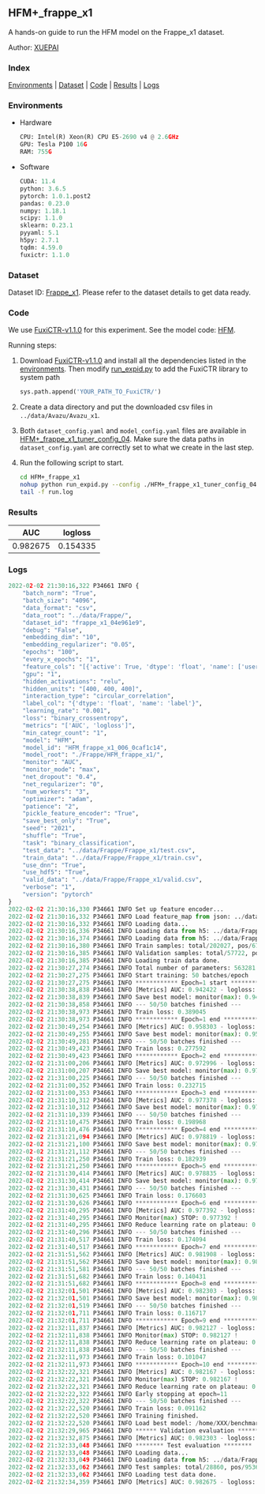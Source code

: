 ## HFM+_frappe_x1

A hands-on guide to run the HFM model on the Frappe_x1 dataset.

Author: [XUEPAI](https://github.com/xue-pai)

### Index
[Environments](#Environments) | [Dataset](#Dataset) | [Code](#Code) | [Results](#Results) | [Logs](#Logs)

### Environments
+ Hardware

  ```python
  CPU: Intel(R) Xeon(R) CPU E5-2690 v4 @ 2.6GHz
  GPU: Tesla P100 16G
  RAM: 755G

  ```

+ Software

  ```python
  CUDA: 11.4
  python: 3.6.5
  pytorch: 1.0.1.post2
  pandas: 0.23.0
  numpy: 1.18.1
  scipy: 1.1.0
  sklearn: 0.23.1
  pyyaml: 5.1
  h5py: 2.7.1
  tqdm: 4.59.0
  fuxictr: 1.1.0
  ```

### Dataset
Dataset ID: [Frappe_x1](https://github.com/openbenchmark/BARS/blob/master/ctr_prediction/datasets/Frappe/README.md#Frappe_x1). Please refer to the dataset details to get data ready.

### Code

We use [FuxiCTR-v1.1.0](https://github.com/xue-pai/FuxiCTR/tree/v1.1.0) for this experiment. See the model code: [HFM](https://github.com/xue-pai/FuxiCTR/blob/v1.1.0/fuxictr/pytorch/models/HFM.py).

Running steps:

1. Download [FuxiCTR-v1.1.0](https://github.com/xue-pai/FuxiCTR/archive/refs/tags/v1.1.0.zip) and install all the dependencies listed in the [environments](#environments). Then modify [run_expid.py](./run_expid.py#L5) to add the FuxiCTR library to system path
    
    ```python
    sys.path.append('YOUR_PATH_TO_FuxiCTR/')
    ```

2. Create a data directory and put the downloaded csv files in `../data/Avazu/Avazu_x1`.

3. Both `dataset_config.yaml` and `model_config.yaml` files are available in [HFM+_frappe_x1_tuner_config_04](./HFM+_frappe_x1_tuner_config_04). Make sure the data paths in `dataset_config.yaml` are correctly set to what we create in the last step.

4. Run the following script to start.

    ```bash
    cd HFM+_frappe_x1
    nohup python run_expid.py --config ./HFM+_frappe_x1_tuner_config_04 --expid HFM_frappe_x1_006_0caf1c14 --gpu 0 > run.log &
    tail -f run.log
    ```

### Results

| AUC | logloss  |
|:--------------------:|:--------------------:|
| 0.982675 | 0.154335  |


### Logs
```python
2022-02-02 21:30:16,322 P34661 INFO {
    "batch_norm": "True",
    "batch_size": "4096",
    "data_format": "csv",
    "data_root": "../data/Frappe/",
    "dataset_id": "frappe_x1_04e961e9",
    "debug": "False",
    "embedding_dim": "10",
    "embedding_regularizer": "0.05",
    "epochs": "100",
    "every_x_epochs": "1",
    "feature_cols": "[{'active': True, 'dtype': 'float', 'name': ['user', 'item', 'daytime', 'weekday', 'isweekend', 'homework', 'cost', 'weather', 'country', 'city'], 'type': 'categorical'}]",
    "gpu": "1",
    "hidden_activations": "relu",
    "hidden_units": "[400, 400, 400]",
    "interaction_type": "circular_correlation",
    "label_col": "{'dtype': 'float', 'name': 'label'}",
    "learning_rate": "0.001",
    "loss": "binary_crossentropy",
    "metrics": "['AUC', 'logloss']",
    "min_categr_count": "1",
    "model": "HFM",
    "model_id": "HFM_frappe_x1_006_0caf1c14",
    "model_root": "./Frappe/HFM_frappe_x1/",
    "monitor": "AUC",
    "monitor_mode": "max",
    "net_dropout": "0.4",
    "net_regularizer": "0",
    "num_workers": "3",
    "optimizer": "adam",
    "patience": "2",
    "pickle_feature_encoder": "True",
    "save_best_only": "True",
    "seed": "2021",
    "shuffle": "True",
    "task": "binary_classification",
    "test_data": "../data/Frappe/Frappe_x1/test.csv",
    "train_data": "../data/Frappe/Frappe_x1/train.csv",
    "use_dnn": "True",
    "use_hdf5": "True",
    "valid_data": "../data/Frappe/Frappe_x1/valid.csv",
    "verbose": "1",
    "version": "pytorch"
}
2022-02-02 21:30:16,330 P34661 INFO Set up feature encoder...
2022-02-02 21:30:16,332 P34661 INFO Load feature_map from json: ../data/Frappe/frappe_x1_04e961e9/feature_map.json
2022-02-02 21:30:16,332 P34661 INFO Loading data...
2022-02-02 21:30:16,336 P34661 INFO Loading data from h5: ../data/Frappe/frappe_x1_04e961e9/train.h5
2022-02-02 21:30:16,374 P34661 INFO Loading data from h5: ../data/Frappe/frappe_x1_04e961e9/valid.h5
2022-02-02 21:30:16,380 P34661 INFO Train samples: total/202027, pos/67604, neg/134423, ratio/33.46%, blocks/1
2022-02-02 21:30:16,385 P34661 INFO Validation samples: total/57722, pos/19063, neg/38659, ratio/33.03%, blocks/1
2022-02-02 21:30:16,385 P34661 INFO Loading train data done.
2022-02-02 21:30:27,274 P34661 INFO Total number of parameters: 563281.
2022-02-02 21:30:27,275 P34661 INFO Start training: 50 batches/epoch
2022-02-02 21:30:27,275 P34661 INFO ************ Epoch=1 start ************
2022-02-02 21:30:38,838 P34661 INFO [Metrics] AUC: 0.942422 - logloss: 0.624702
2022-02-02 21:30:38,839 P34661 INFO Save best model: monitor(max): 0.942422
2022-02-02 21:30:38,858 P34661 INFO --- 50/50 batches finished ---
2022-02-02 21:30:38,973 P34661 INFO Train loss: 0.389045
2022-02-02 21:30:38,973 P34661 INFO ************ Epoch=1 end ************
2022-02-02 21:30:49,254 P34661 INFO [Metrics] AUC: 0.958303 - logloss: 0.288443
2022-02-02 21:30:49,255 P34661 INFO Save best model: monitor(max): 0.958303
2022-02-02 21:30:49,281 P34661 INFO --- 50/50 batches finished ---
2022-02-02 21:30:49,423 P34661 INFO Train loss: 0.277592
2022-02-02 21:30:49,423 P34661 INFO ************ Epoch=2 end ************
2022-02-02 21:31:00,206 P34661 INFO [Metrics] AUC: 0.972996 - logloss: 0.198972
2022-02-02 21:31:00,207 P34661 INFO Save best model: monitor(max): 0.972996
2022-02-02 21:31:00,225 P34661 INFO --- 50/50 batches finished ---
2022-02-02 21:31:00,352 P34661 INFO Train loss: 0.232715
2022-02-02 21:31:00,353 P34661 INFO ************ Epoch=3 end ************
2022-02-02 21:31:10,312 P34661 INFO [Metrics] AUC: 0.977378 - logloss: 0.175602
2022-02-02 21:31:10,312 P34661 INFO Save best model: monitor(max): 0.977378
2022-02-02 21:31:10,339 P34661 INFO --- 50/50 batches finished ---
2022-02-02 21:31:10,475 P34661 INFO Train loss: 0.198968
2022-02-02 21:31:10,476 P34661 INFO ************ Epoch=4 end ************
2022-02-02 21:31:21,094 P34661 INFO [Metrics] AUC: 0.978819 - logloss: 0.182541
2022-02-02 21:31:21,100 P34661 INFO Save best model: monitor(max): 0.978819
2022-02-02 21:31:21,112 P34661 INFO --- 50/50 batches finished ---
2022-02-02 21:31:21,250 P34661 INFO Train loss: 0.182939
2022-02-02 21:31:21,250 P34661 INFO ************ Epoch=5 end ************
2022-02-02 21:31:30,414 P34661 INFO [Metrics] AUC: 0.978835 - logloss: 0.220238
2022-02-02 21:31:30,414 P34661 INFO Save best model: monitor(max): 0.978835
2022-02-02 21:31:30,431 P34661 INFO --- 50/50 batches finished ---
2022-02-02 21:31:30,625 P34661 INFO Train loss: 0.176603
2022-02-02 21:31:30,626 P34661 INFO ************ Epoch=6 end ************
2022-02-02 21:31:40,295 P34661 INFO [Metrics] AUC: 0.977392 - logloss: 0.306929
2022-02-02 21:31:40,295 P34661 INFO Monitor(max) STOP: 0.977392 !
2022-02-02 21:31:40,295 P34661 INFO Reduce learning rate on plateau: 0.000100
2022-02-02 21:31:40,296 P34661 INFO --- 50/50 batches finished ---
2022-02-02 21:31:40,517 P34661 INFO Train loss: 0.174094
2022-02-02 21:31:40,517 P34661 INFO ************ Epoch=7 end ************
2022-02-02 21:31:51,562 P34661 INFO [Metrics] AUC: 0.981908 - logloss: 0.154221
2022-02-02 21:31:51,562 P34661 INFO Save best model: monitor(max): 0.981908
2022-02-02 21:31:51,581 P34661 INFO --- 50/50 batches finished ---
2022-02-02 21:31:51,682 P34661 INFO Train loss: 0.140431
2022-02-02 21:31:51,682 P34661 INFO ************ Epoch=8 end ************
2022-02-02 21:32:01,501 P34661 INFO [Metrics] AUC: 0.982303 - logloss: 0.157156
2022-02-02 21:32:01,501 P34661 INFO Save best model: monitor(max): 0.982303
2022-02-02 21:32:01,519 P34661 INFO --- 50/50 batches finished ---
2022-02-02 21:32:01,711 P34661 INFO Train loss: 0.116717
2022-02-02 21:32:01,711 P34661 INFO ************ Epoch=9 end ************
2022-02-02 21:32:11,837 P34661 INFO [Metrics] AUC: 0.982127 - logloss: 0.165557
2022-02-02 21:32:11,838 P34661 INFO Monitor(max) STOP: 0.982127 !
2022-02-02 21:32:11,838 P34661 INFO Reduce learning rate on plateau: 0.000010
2022-02-02 21:32:11,838 P34661 INFO --- 50/50 batches finished ---
2022-02-02 21:32:11,973 P34661 INFO Train loss: 0.101047
2022-02-02 21:32:11,973 P34661 INFO ************ Epoch=10 end ************
2022-02-02 21:32:22,321 P34661 INFO [Metrics] AUC: 0.982167 - logloss: 0.166114
2022-02-02 21:32:22,321 P34661 INFO Monitor(max) STOP: 0.982167 !
2022-02-02 21:32:22,321 P34661 INFO Reduce learning rate on plateau: 0.000001
2022-02-02 21:32:22,322 P34661 INFO Early stopping at epoch=11
2022-02-02 21:32:22,322 P34661 INFO --- 50/50 batches finished ---
2022-02-02 21:32:22,520 P34661 INFO Train loss: 0.091162
2022-02-02 21:32:22,520 P34661 INFO Training finished.
2022-02-02 21:32:22,520 P34661 INFO Load best model: /home/XXX/benchmarks/Frappe/HFM_frappe_x1/frappe_x1_04e961e9/HFM_frappe_x1_006_0caf1c14.model
2022-02-02 21:32:29,965 P34661 INFO ****** Validation evaluation ******
2022-02-02 21:32:32,875 P34661 INFO [Metrics] AUC: 0.982303 - logloss: 0.157156
2022-02-02 21:32:33,048 P34661 INFO ******** Test evaluation ********
2022-02-02 21:32:33,048 P34661 INFO Loading data...
2022-02-02 21:32:33,049 P34661 INFO Loading data from h5: ../data/Frappe/frappe_x1_04e961e9/test.h5
2022-02-02 21:32:33,062 P34661 INFO Test samples: total/28860, pos/9536, neg/19324, ratio/33.04%, blocks/1
2022-02-02 21:32:33,062 P34661 INFO Loading test data done.
2022-02-02 21:32:34,359 P34661 INFO [Metrics] AUC: 0.982675 - logloss: 0.154335

```
